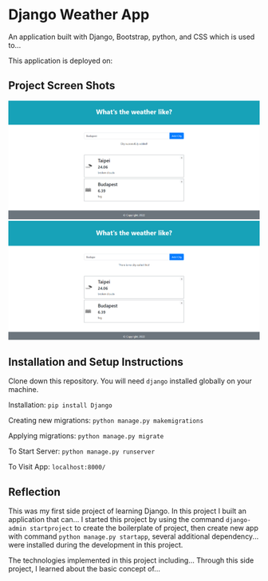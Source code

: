 # Django Weather App

An application built with Django, Bootstrap, python, and CSS which is used to...

This application is deployed on:

## Project Screen Shots
<img src="https://github.com/chrisnumber49/DjangoWeatherApp/blob/master/screen%20shot/demo1.PNG" width="600" > 
<img src="https://github.com/chrisnumber49/DjangoWeatherApp/blob/master/screen%20shot/demo2.PNG" width="600" > 

## Installation and Setup Instructions

Clone down this repository. You will need `django` installed globally on your machine.  

Installation: `pip install Django`

Creating new migrations: `python manage.py makemigrations`

Applying migrations: `python manage.py migrate`

To Start Server: `python manage.py runserver`  

To Visit App: `localhost:8000/`

## Reflection 

This was my first side project of learning Django. In this project I built an application that can... I started this project by using the command `django-admin startproject` to create the boilerplate of project, then create new app with command `python manage.py startapp`, several additional dependency... were installed during the development in this project.  

The technologies implemented in this project including... Through this side project, I learned about the basic concept of...
